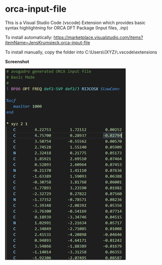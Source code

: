# orca-input-file
This is a Visual Studio Code (vscode) Extension which provides basic syntax highlightning for ORCA DFT Package (Input files, *.inp*)

To install automatically: https://marketplace.visualstudio.com/items?itemName=JensKrumsieck.orca-input-file

To install manually, copy the folder into C:\Users\\{XYZ}\\.vscode\extensions

**Screenshot**

![screen](https://github.com/JensKrumsieck/orca-input-file/blob/master/assets/screen.png?raw=true)
